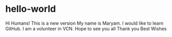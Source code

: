 # hello-world

Hi Humans!
This is a new version
My name is Maryam. I would like to learn GitHub.
I am a volunteer in VCN.
Hope to see you all
Thank you
Best Wishes

